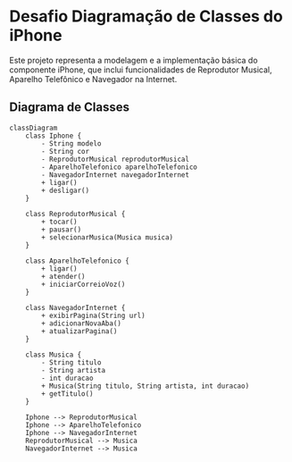 # Desafio Diagramação de Classes do iPhone

Este projeto representa a modelagem e a implementação básica do componente iPhone, que inclui funcionalidades de Reprodutor Musical, Aparelho Telefônico e Navegador na Internet. 


## Diagrama de Classes
```mermaid
classDiagram
    class Iphone {
        - String modelo
        - String cor
        - ReprodutorMusical reprodutorMusical
        - AparelhoTelefonico aparelhoTelefonico
        - NavegadorInternet navegadorInternet
        + ligar()
        + desligar()
    }

    class ReprodutorMusical {
        + tocar()
        + pausar()
        + selecionarMusica(Musica musica)
    }

    class AparelhoTelefonico {
        + ligar()
        + atender()
        + iniciarCorreioVoz()
    }

    class NavegadorInternet {
        + exibirPagina(String url)
        + adicionarNovaAba()
        + atualizarPagina()
    }

    class Musica {
        - String titulo
        - String artista
        - int duracao
        + Musica(String titulo, String artista, int duracao)
        + getTitulo()
    }

    Iphone --> ReprodutorMusical
    Iphone --> AparelhoTelefonico
    Iphone --> NavegadorInternet
    ReprodutorMusical --> Musica
    NavegadorInternet --> Musica
```
